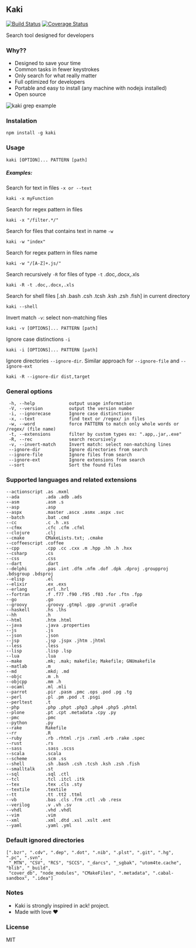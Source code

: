 ## Kaki
[![Build Status](https://travis-ci.org/FelipeBB/kaki.svg?branch=master)](https://travis-ci.org/FelipeBB/kaki.svg?branch=master)
[![Coverage Status](https://coveralls.io/repos/github/FelipeBB/kaki/badge.svg)](https://coveralls.io/github/FelipeBB/kaki)

Search tool designed for developers

### Why??
- Designed to save your time
- Common tasks in fewer keystrokes
- Only search for what really matter
- Full optimized for developers
- Portable and easy to install (any machine with nodejs installed)
- Open source

![kaki grep example](https://cloud.githubusercontent.com/assets/5730881/15449508/2e461eba-1f56-11e6-92f0-4d06d1da4aaf.png)

### Instalation
    npm install -g kaki

### Usage

    kaki [OPTION]... PATTERN [path]


##### Examples:

Search for text in files `-x or --text`

    kaki -x myFunction

Search for regex pattern in files

    kaki -x "/filter.*/"

Search for files that contains text in name `-w`

    kaki -w "index"

Search for regex pattern in files name

    kaki -w "/[A-Z]+.js/"

Search recursively `-R` for files of type `-t` .doc,.docx,.xls

    kaki -R -t .doc,.docx,.xls

Search for shell files [.sh .bash .csh .tcsh .ksh .zsh .fish] in current directory

    kaki --shell

Invert match `-v`: select non-matching files

    kaki -v [OPTIONS]... PATTERN [path]

Ignore case distinctions `-i`

    kaki -i [OPTIONS]... PATTERN [path]

Ignore directories `--ignore-dir`. Similar approach for `--ignore-file` and `--ignore-ext`

    kaki -R --ignore-dir dist,target

### General options

     -h, --help             output usage information
     -V, --version          output the version number
     -i, --ignorecase       Ignore case distinctions
     -x, --text             find text or /regex/ in files
     -w, --word             force PATTERN to match only whole words or /regex/ (file name)
     -t, --extensions       filter by custom types ex: ".app,.jar,.exe"
     -R, --rec              search recursively
     -v, --invert-match     Invert match: select non-matching lines
     --ignore-dir           Ignore directories from search
     --ignore-file          Ignore files from search
     --ignore-ext           Ignore extensions from search
     --sort                 Sort the found files

### Supported languages and related extensions

    --actionscript .as .mxml
    --ada          .ada .adb .ads
    --asm          .asm .s
    --asp          .asp
    --aspx         .master .ascx .asmx .aspx .svc
    --batch        .bat .cmd
    --cc           .c .h .xs
    --cfmx         .cfc .cfm .cfml
    --clojure      .clj
    --cmake        CMakeLists.txt; .cmake
    --coffeescript .coffee
    --cpp          .cpp .cc .cxx .m .hpp .hh .h .hxx
    --csharp       .cs
    --css          .css
    --dart         .dart
    --delphi       .pas .int .dfm .nfm .dof .dpk .dproj .groupproj .bdsgroup .bdsproj
    --elisp        .el
    --elixir       .ex .exs
    --erlang       .erl .hrl
    --fortran      .f .f77 .f90 .f95 .f03 .for .ftn .fpp
    --go           .go
    --groovy       .groovy .gtmpl .gpp .grunit .gradle
    --haskell      .hs .lhs
    --hh           .h
    --html         .htm .html
    --java         .java .properties
    --js           .js
    --json         .json
    --jsp          .jsp .jspx .jhtm .jhtml
    --less         .less
    --lisp         .lisp .lsp
    --lua          .lua
    --make         .mk; .mak; makefile; Makefile; GNUmakefile
    --matlab       .m
    --md           .mkd; .md
    --objc         .m .h
    --objcpp       .mm .h
    --ocaml        .ml .mli
    --parrot       .pir .pasm .pmc .ops .pod .pg .tg
    --perl         .pl .pm .pod .t .psgi
    --perltest     .t
    --php          .php .phpt .php3 .php4 .php5 .phtml
    --plone        .pt .cpt .metadata .cpy .py
    --pmc          .pmc
    --python       .py
    --rake         Rakefile
    --rr           .R
    --ruby         .rb .rhtml .rjs .rxml .erb .rake .spec
    --rust         .rs
    --sass         .sass .scss
    --scala        .scala
    --scheme       .scm .ss
    --shell        .sh .bash .csh .tcsh .ksh .zsh .fish
    --smalltalk    .st
    --sql          .sql .ctl
    --tcl          .tcl .itcl .itk
    --tex          .tex .cls .sty
    --textile      .textile
    --tt           .tt .tt2 .ttml
    --vb           .bas .cls .frm .ctl .vb .resx
    --verilog      .v .vh .sv
    --vhdl         .vhd .vhdl
    --vim          .vim
    --xml          .xml .dtd .xsl .xslt .ent
    --yaml         .yaml .yml

### Default ignored directories
    [".bzr", ".cdv", ".dep", ".dot", ".nib", ".plst", ".git", ".hg", ".pc", ".svn",
     "_MTN", "CSV", "RCS", "SCCS", "_darcs", "_sgbak", "utom4te.cache", "blib", "_build",
     "cover_db", "node_modules", "CMakeFiles", ".metadata", ".cabal-sandbox", ".idea"]

### Notes
- Kaki is strongly inspired in ack! project.
- Made with love :heart:


### License
MIT
